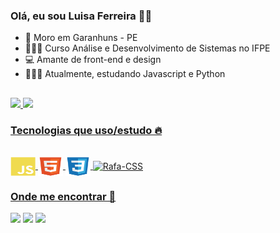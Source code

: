 ### Olá, eu sou Luisa Ferreira 👋🏻

- 🏡 Moro em Garanhuns - PE
- 👩🏻‍🎓 Curso Análise e Desenvolvimento de Sistemas no IFPE
- 💻 Amante de front-end e design 
- 👩🏻‍💻 Atualmente, estudando Javascript e Python
##
 <div>
  <a href="https://github.com/luisaferreira">
  <img height="180em" src="https://github-readme-stats.vercel.app/api?username=luisaferreira&show_icons=true&theme=dracula&include_all_commits=true&count_private=true"/>
  <img height="180em" src="https://github-readme-stats.vercel.app/api/top-langs/?username=luisaferreira&layout=compact&langs_count=7&theme=dracula"/>
</div>

 ### Tecnologias que uso/estudo 🔥
<div style="display: inline_block"><br>
  <img align="center" alt="Rafa-Js" height="30" width="40" src="https://raw.githubusercontent.com/devicons/devicon/master/icons/javascript/javascript-plain.svg">
  <img align="center" alt="Rafa-HTML" height="30" width="40" src="https://raw.githubusercontent.com/devicons/devicon/master/icons/html5/html5-original.svg">
  <img align="center" alt="Rafa-CSS" height="30" width="40" src="https://raw.githubusercontent.com/devicons/devicon/master/icons/css3/css3-original.svg">
 <img align="center" alt="Rafa-CSS" height="30" width="40" src="https://cdn.jsdelivr.net/gh/devicons/devicon/icons/python/python-original-wordmark.svg">
</div>
 
### Onde me encontrar 📲

 <div>
  <a href="https://instagram.com/luisajferreira" target="_blank"><img src="https://img.shields.io/badge/-Instagram-%23E4405F?style=for-the-badge&logo=instagram&logoColor=white" target="_blank"></a> 
  <a href = "mailto:luisaaferreira23@gmail.com"><img src="https://img.shields.io/badge/-Gmail-%23333?style=for-the-badge&logo=gmail&logoColor=white" target="_blank"></a>
  <a href="https://www.linkedin.com/in/luisajferreira" target="_blank"><img src="https://img.shields.io/badge/-LinkedIn-%230077B5?style=for-the-badge&logo=linkedin&logoColor=white" target="_blank"></a>
</div>
